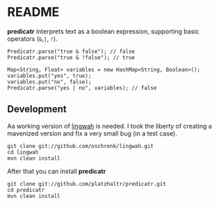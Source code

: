 # README #

**predicatr** interprets text as a boolean expression, supporting basic operators (`&`,`|`, `!`).

	Predicatr.parse("true & false"); // false
	Predicatr.parse("true & !false"); // true

	Map<String, Float> variables = new HashMap<String, Boolean>();
	variables.put("yes", true);
	variables.put("no", false);
	Predicatr.parse("yes | no", variables); // false

## Development ##

Aa working version of [lingwah](http://code.google.com/p/lingwah/) is needed. I took the liberty of creating a mavenized version and fix a very small bug (in a test case).

	git clone git://github.com/oschrenk/lingwah.git
	cd lingwah
	mvn clean install

After that you can install **predicatr**

	git clone git://github.com/platzhaltr/predicatr.git
	cd predicatr
	mvn clean install

	